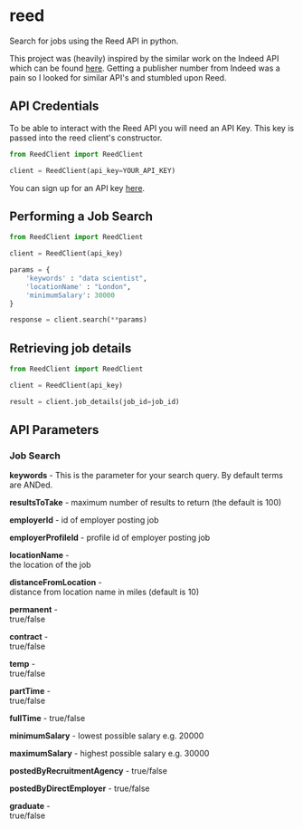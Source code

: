 # reed

Search for jobs using the Reed API in python.

This project was (heavily) inspired by the similar work on the Indeed API 
which can be found [here](https://github.com/indeedlabs/indeed-python).
Getting a publisher number from Indeed was a pain so I looked for similar
API's and stumbled upon Reed.

## API Credentials

To be able to interact with the Reed API you will need an API Key. This
key is passed into the reed client's constructor.

```python
from ReedClient import ReedClient

client = ReedClient(api_key=YOUR_API_KEY)
```

You can sign up for an API key [here](https://www.reed.co.uk/developers/jobseeker).

## Performing a Job Search

```python
from ReedClient import ReedClient

client = ReedClient(api_key)

params = {
    'keywords' : "data scientist",
    'locationName' : "London",
    'minimumSalary': 30000
}

response = client.search(**params)
```

## Retrieving job details

```python
from ReedClient import ReedClient

client = ReedClient(api_key)

result = client.job_details(job_id=job_id)
```


## API Parameters

### Job Search

**keywords** - 
This is the parameter for your search query. By default terms are ANDed.

**resultsToTake** -	
maximum number of results to return (the default is 100)

**employerId** - 
id of employer posting job

**employerProfileId** -	
profile id of employer posting job

**locationName** -	
the location of the job

**distanceFromLocation** -	
distance from location name in miles (default is 10)

**permanent** - 	
true/false

**contract** -	
true/false

**temp** - 	
true/false

**partTime** -  	
true/false

**fullTime** - 
true/false

**minimumSalary** -	
lowest possible salary e.g. 20000

**maximumSalary** -	
highest possible salary e.g. 30000

**postedByRecruitmentAgency** -
true/false

**postedByDirectEmployer** -
true/false

**graduate** -	
true/false